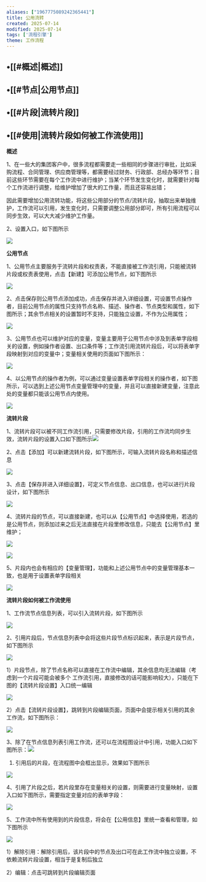 ```yaml
---
aliases: ["1967775089242365441"]
title: 公用流转
created: 2025-07-14
modified: 2025-07-14
tags: ['流程引擎']
theme: 工作流程
---
```


## •[[#概述|概述]]

## •[[#节点|公用节点]]

## •[[#片段|流转片段]]

## •[[#使用|流转片段如何被工作流使用]]

**概述**

1、在一些大的集团客户中，很多流程都需要走一些相同的步骤进行审批，比如采购流程、合同管理、供应商管理等，都需要经过财务、行政部、总经办等环节；目前这些环节需要在每个工作流中进行维护；当某个环节发生变化时，就需要针对每个工作流进行调整，给维护增加了很大的工作量，而且还容易出错；

因此需要增加公用流转功能，将这些公用部分的节点/流转片段，抽取出来单独维护，工作流可以引用，发生变化时，只需要调整公用部分即可，所有引用流程可以同步生效，可以大大减少维护工作量。

2、设置入口，如下图所示

![](https://myhelpdoc.oss-cn-heyuan.aliyuncs.com/mdimages/d4850faa71e0dd3f4814d8e84ee16164.jpg)

**公用节点**

1、公用节点主要服务于流转片段和权责表，不能直接被工作流引用，只能被流转片段或权责表使用，点击【新建】可添加公用节点，如下图所示

![](https://myhelpdoc.oss-cn-heyuan.aliyuncs.com/mdimages/62b3b1c4b8524c6179f62b7a433f3fa9.jpg)

2、点击保存则公用节点添加成功，点击保存并进入详细设置，可设置节点操作者，目前公用节点的属性只支持节点名称、描述、操作者、节点类型和属性，如下图所示；其余节点相关的设置暂时不支持，只能独立设置，不作为公用属性；

![](https://myhelpdoc.oss-cn-heyuan.aliyuncs.com/mdimages/e0185cc1f8c2b75e75df0a48ee954583.jpg)

3、公用节点也可以维护对应的变量，变量主要用于公用节点中涉及到表单字段相关的设置，例如操作者设置、出口条件等；工作流引用流转片段后，可以将表单字段映射到对应的变量中；变量相关使用的页面如下图所示：

![](https://myhelpdoc.oss-cn-heyuan.aliyuncs.com/mdimages/0fd7297a3b669521faa104942c199aa4.jpg)

4、以公用节点的操作者为例，可以通过变量设置表单字段相关的操作者，如下图所示，可以选到上述公用节点变量管理中的变量，并且可以直接新建变量，注意此处的变量都只能该公用节点内使用。

![](https://myhelpdoc.oss-cn-heyuan.aliyuncs.com/mdimages/1aa0c7269365fdc7ede91a37bd645b45.jpg)

**流转片段**

1、流转片段可以被不同工作流引用，只需要修改片段，引用的工作流均同步生效，流转片段的设置入口如下图所示![](https://myhelpdoc.oss-cn-heyuan.aliyuncs.com/mdimages/e109c687095af94882f8b0de725538d4.jpg)

2、点击【添加】可以新建流转片段，如下图所示，可输入流转片段名称和描述信息

![](https://myhelpdoc.oss-cn-heyuan.aliyuncs.com/mdimages/89ee2c15e9d35d2472b151efa29fe1a0.jpg)

3、点击【保存并进入详细设置】，可定义节点信息、出口信息，也可以进行片段设计，如下图所示

![](https://myhelpdoc.oss-cn-heyuan.aliyuncs.com/mdimages/647a93d83a9add4bced7b752405df339.jpg)

4、流转片段的节点，可以直接新建，也可以从【公用节点】中选择使用，若选的是公用节点，则添加过来之后无法直接在片段里修改信息，只能去【公用节点】里维护；

![](https://myhelpdoc.oss-cn-heyuan.aliyuncs.com/mdimages/33cdfc90c76e4e6e6ebece121d916b9a.jpg)

![](https://myhelpdoc.oss-cn-heyuan.aliyuncs.com/mdimages/0b518ef64a64a2a437aa717125203d2c.jpg)

5、片段内也会有相应的【变量管理】，功能和上述公用节点中的变量管理基本一致，也是用于设置表单字段相关

![](https://myhelpdoc.oss-cn-heyuan.aliyuncs.com/mdimages/1a8639777b1b4bc1912132d196b5e528.jpg)

**流转片段如何被工作流使用**

1、工作流节点信息列表，可以引入流转片段，如下图所示

![](https://myhelpdoc.oss-cn-heyuan.aliyuncs.com/mdimages/c395385b16403db82d976e395425879e.jpg)

2、引用片段后，节点信息列表中会将这些片段节点标识起来，表示是片段节点，如下图所示

![](https://myhelpdoc.oss-cn-heyuan.aliyuncs.com/mdimages/086f4ad1dc63e232940204c4c3e3aca6.jpg)

1）片段节点，除了节点名称可以直接在工作流中编辑，其余信息均无法编辑（考虑到一个片段可能会被多个 工作流引用，直接修改的话可能影响较大），只能在下图的【流转片段设置】入口统一编辑

![](https://myhelpdoc.oss-cn-heyuan.aliyuncs.com/mdimages/2f0408982d440aabf9ef73fc616798ea.jpg)

2）点击【流转片段设置】，跳转到片段编辑页面，页面中会提示相关引用的其余工作流，如下图所示：

![](https://myhelpdoc.oss-cn-heyuan.aliyuncs.com/mdimages/b5e82f60a13bb8d430479ad5f8848a8c.jpg)

3、除了在节点信息列表引用工作流，还可以在流程图设计中引用，功能入口如下图所示：![](https://myhelpdoc.oss-cn-heyuan.aliyuncs.com/mdimages/d90780dd68ede24b984e638d8a692f37.jpg)

1) 引用后的片段，在流程图中会框出显示，效果如下图所示

![](https://myhelpdoc.oss-cn-heyuan.aliyuncs.com/mdimages/bde9f1796c763ff3961156a7efd727ab.jpg)

4、引用了片段之后，若片段里存在变量相关的设置，则需要进行变量映射，设置入口如下图所示，需要指定变量对应的表单字段：

![](https://myhelpdoc.oss-cn-heyuan.aliyuncs.com/mdimages/b86665dcb93c16ba5adec04a3063c9e6.jpg)

5、工作流中所有使用到的片段信息，将会在【公用信息】里统一查看和管理，如下图所示

![](https://myhelpdoc.oss-cn-heyuan.aliyuncs.com/mdimages/93660e0224e1b45afdcf5fc6421579c6.jpg)

1）解除引用：解除引用后，该片段中的节点及出口可在此工作流中独立设置，不依赖流转片段设置，相当于是复制后独立

2）编辑：点击可跳转到片段编辑页面

